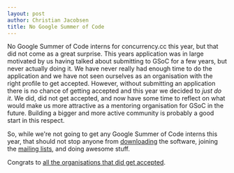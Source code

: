 ```yaml
---
layout: post
author: Christian Jacobsen
title: No Google Summer of Code
---
```


No Google Summer of Code interns for concurrency.cc this year, but that did not
come as a great surprise. This years application was in large motivated by us
having talked about submitting to GSoC for a few years, but never actually
doing it. We have never really had enough time to do the application and we
have not seen ourselves as an organisation with the right profile to get
accepted. However, without submitting an application there is no chance of
getting accepted and this year we decided to *just do it*. We did, did not get
accepted, and now have some time to reflect on what would make us more
attractive as a mentoring organisation for GSoC in the future. Building a
bigger and more active community is probably a good start in this respect.

So, while we're not going to get any Google Summer of Code interns this year,
that should not stop anyone from [downloading](/download) the software, joining
the [mailing lists](/docs/mailinglists), and doing awesome stuff. 

Congrats to [all the organisations that did get
accepted](http://socghop.appspot.com/gsoc/program/accepted_orgs/google/gsoc2010).
